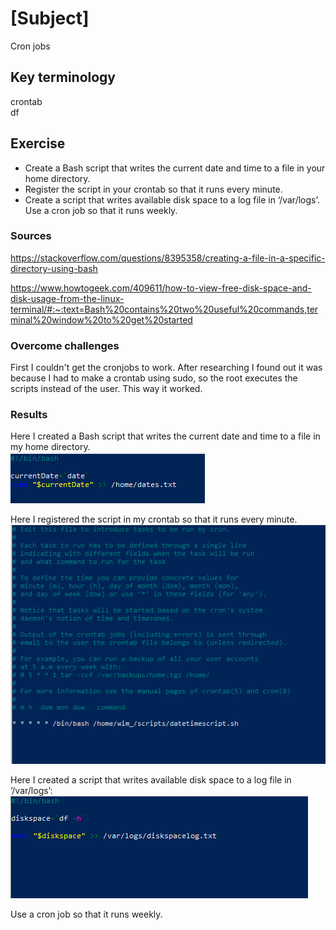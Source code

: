 # [Subject]
Cron jobs

## Key terminology
crontab  
df

## Exercise

* Create a Bash script that writes the current date and time to a file in your home directory.
* Register the script in your crontab so that it runs every minute.
* Create a script that writes available disk space to a log file in ‘/var/logs’. Use a cron job so that it runs weekly.

### Sources
https://stackoverflow.com/questions/8395358/creating-a-file-in-a-specific-directory-using-bash

https://www.howtogeek.com/409611/how-to-view-free-disk-space-and-disk-usage-from-the-linux-terminal/#:~:text=Bash%20contains%20two%20useful%20commands,terminal%20window%20to%20get%20started

### Overcome challenges
First I couldn't get the cronjobs to work. After researching I found out it was because I had to make a crontab using sudo, so the root executes the scripts instead of the user. This way it worked.  

### Results
Here I created a Bash script that writes the current date and time to a file in my home directory.  
![screenshot](/00_includes/Linux/LNX-08/LNX-08-datetime-script.PNG)  

Here I registered the script in my crontab so that it runs every minute.  
![screenshot](/00_includes/Linux/LNX-08/LNX-08-crontab.PNG)  

Here I created a script that writes available disk space to a log file in ‘/var/logs’:  
![screenshot](/00_includes/Linux/LNX-08/LNX-08-diskspacescript.PNG)  

Use a cron job so that it runs weekly.



